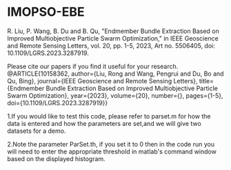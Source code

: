 # IMOPSO-EBE
R. Liu, P. Wang, B. Du and B. Qu, "Endmember Bundle Extraction Based on Improved Multiobjective Particle Swarm Optimization," in IEEE Geoscience and Remote Sensing Letters, vol. 20, pp. 1-5, 2023, Art no. 5506405, doi: 10.1109/LGRS.2023.3287919.

Please cite our papers if you find it useful for your research.
@ARTICLE{10158362,
  author={Liu, Rong and Wang, Pengrui and Du, Bo and Qu, Bing},
  journal={IEEE Geoscience and Remote Sensing Letters}, 
  title={Endmember Bundle Extraction Based on Improved Multiobjective Particle Swarm Optimization}, 
  year={2023},
  volume={20},
  number={},
  pages={1-5},
  doi={10.1109/LGRS.2023.3287919}}

1.If you would like to test this code, please refer to parset.m for how the data is entered and how the parameters are set,and we will give two datasets for a demo.

2.Note the parameter ParSet.th, if you set it to 0 then in the code run you will need to enter the appropriate threshold in matlab's command window based on the displayed histogram.
